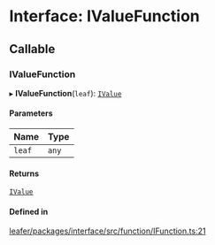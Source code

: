# Interface: IValueFunction

## Callable

### IValueFunction

▸ **IValueFunction**(`leaf`): [`IValue`](../modules.md#ivalue)

#### Parameters

| Name | Type |
| :------ | :------ |
| `leaf` | `any` |

#### Returns

[`IValue`](../modules.md#ivalue)

#### Defined in

[leafer/packages/interface/src/function/IFunction.ts:21](https://github.com/leaferjs/leafer/blob/8db572e/packages/interface/src/function/IFunction.ts#L21)
